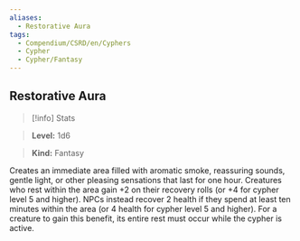 ```yaml
---
aliases:
  - Restorative Aura
tags:
  - Compendium/CSRD/en/Cyphers
  - Cypher
  - Cypher/Fantasy
---
```

  
    
## Restorative Aura    
>[!info] Stats    
> **Level:** 1d6    
> **Kind:** Fantasy  
    
Creates an immediate area filled with aromatic smoke, reassuring sounds, gentle light, or other pleasing sensations that last for one hour. Creatures who rest within the area gain +2 on their recovery rolls (or +4 for cypher level 5 and higher). NPCs instead recover 2 health if they spend at least ten minutes within the area (or 4 health for cypher level 5 and higher). For a creature to gain this benefit, its entire rest must occur while the cypher is active.